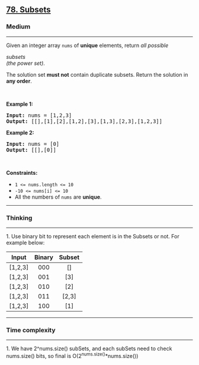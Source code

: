 <h2><a href="https://leetcode.com/problems/subsets/">78. Subsets</a></h2><h3>Medium</h3><hr>
<div class="elfjS" data-track-load="description_content"><p>Given an integer array <code>nums</code> of <strong>unique</strong> elements, return <em>all possible</em> <span data-keyword="subset" class=" cursor-pointer relative text-dark-blue-s text-sm"><div class="popover-wrapper inline-block" data-headlessui-state=""><div><div aria-expanded="false" data-headlessui-state="" id="headlessui-popover-button-:rt:"><div><em>subsets</em></div></div><div style="position: fixed; z-index: 40; inset: 0px auto auto 0px; transform: translate(467px, 183px);"></div></div></div></span> <em>(the power set)</em>.</p>

<p>The solution set <strong>must not</strong> contain duplicate subsets. Return the solution in <strong>any order</strong>.</p>

<p>&nbsp;</p>
<p><strong class="example">Example 1:</strong></p>

<pre><strong>Input:</strong> nums = [1,2,3]
<strong>Output:</strong> [[],[1],[2],[1,2],[3],[1,3],[2,3],[1,2,3]]
</pre>

<p><strong class="example">Example 2:</strong></p>

<pre><strong>Input:</strong> nums = [0]
<strong>Output:</strong> [[],[0]]
</pre>

<p>&nbsp;</p>
<p><strong>Constraints:</strong></p>

<ul>
	<li><code>1 &lt;= nums.length &lt;= 10</code></li>
	<li><code>-10 &lt;= nums[i] &lt;= 10</code></li>
	<li>All the numbers of&nbsp;<code>nums</code> are <strong>unique</strong>.</li>
</ul>
</div>
<hr>
<h3>Thinking</h3><hr>
<p>1. Use binary bit to represent each element is in the Subsets or not. For example below:</p>

|Input|Binary|Subset|
|:--:|:-----:|:----:|
|[1,2,3]|000|[]
|[1,2,3]|001|[3]
|[1,2,3]|010|[2]
|[1,2,3]|011|[2,3]
|[1,2,3]|100|[1]

<hr>
<h3>Time complexity</h3><hr>
<p>
1. We have 2^nums.size() subSets, and each subSets need to check nums.size() bits, so final is O(2<sup>nums.size()</sup>*nums.size())
</p>
</div>